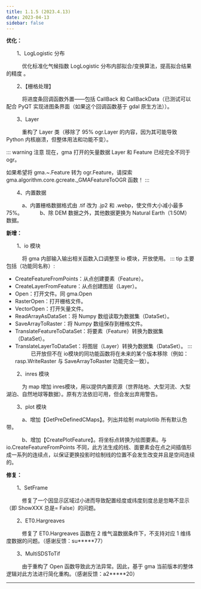 ```yaml
---
title: 1.1.5 (2023.4.13)
date: 2023-04-13
sidebar: false
---
```


<font color="#3CB371"><i class="fab fa-superpowers"></i></font> **优化：**

&emsp;　1、LogLogistic 分布

&emsp;　　优化标准化气候指数 LogLogistic 分布内部拟合/变换算法，提高拟合结果的精度 。

&emsp;　2、【栅格处理】

&emsp;　　将进度条回调函数外置——包括 CallBack 和 CallBackData（已测试可以配合 PyQT 实现进图条界面（如果这个回调函数基于 gdal 原生方法））。

&emsp;　3、Layer

&emsp;　　重构了 Layer 类（移除了 95% ogr.Layer 的内容，因为其可能导致 Python 内核崩溃，但整体用法和功能不变）。

::: warning 注意
现在，gma 打开的矢量数据 Layer 和 Feature 已经完全不同于 ogr。

如果希望将 gma.~.Feature 转为 ogr.Feature，请探索 gma.algorithm.core.gcreate._GMAFeatureToOGR 函数！
:::

&emsp;　4、内置数据

&emsp;　　a、内置栅格数据格式由 .tif 改为 .jp2 和 .webp，使文件大小减小最多75%。
&emsp;　　b、除 DEM 数据之外，其他数据更换为 Natural Earth（1:50M）数据。

<font color="#616AE5"><i class="fas fa-award"></i></font> **新增：**

&emsp;　1、io 模块

&emsp;　　将 gma 内部输入输出相关函数入口调整至 io 模块，开放使用。
::: tip 主要包括（功能同名称）:
- CreateFeatureFromPoints：从点创建要素（Feature）。
- CreateLayerFromFeature：从点创建图层（Layer）。
- Open：打开文件。同 gma.Open
- RasterOpen：打开栅格文件。
- VectorOpen：打开矢量文件。
- ReadArrayAsDataSet：将 Numpy 数组读取为数据集（DataSet）。
- SaveArrayToRaster：将 Numpy 数组保存到栅格文件。
- TranslateFeatureToDataSet：将要素（Feature）转换为数据集（DataSet）。
- TranslateLayerToDataSet：将图层（Layer）转换为数据集（DataSet）。
:::
&emsp;　　已开放但不在 io模块的同功能函数将在未来的某个版本移除（例如：rasp.WriteRaster 与 SaveArrayToRaster 功能完全一致）。

&emsp;　2、inres 模块

&emsp;　　为 map 增加 inres模块，用以提供内置资源（世界陆地、大型河流、大型湖泊、自然地球等数据）。原有方法依旧可用，但会发出弃用警告。

&emsp;　3、plot 模块

&emsp;　　a、增加【GetPreDefinedCMaps】。列出并绘制 matplotlib 所有默认色带。

&emsp;　　b、增加【CreatePlotFeature】。将坐标点转换为绘图要素。与 io.CreateFeatureFromPoints 不同，此方法生成的线、面要素会在点之间插值形成一系列的连续点，以保证更换投影时绘制线的位置不会发生改变并且是空间连续的。

<font color="#FFA500"><i class="fas fa-tools"></i></font> **修复：**

&emsp;　1、SetFrame

&emsp;　　修复了一个因显示区域过小进而导致配置经度或纬度刻度总是忽略不显示（即 ShowXXX 总是= False）的问题。

&emsp;　2、ET0.Hargreaves

&emsp;　　修复了 ET0.Hargreaves 函数在 2 维气温数据条件下，不支持对应 1 维纬度数据的问题。（感谢反馈：su*****77）

&emsp;　3、MultiSDSToTif

&emsp;　　由于重构了 Open 函数导致此方法异常。因此，基于 gma 当前版本的整体逻辑对此方法进行简化重构。（感谢反馈：a2*****20）

---

